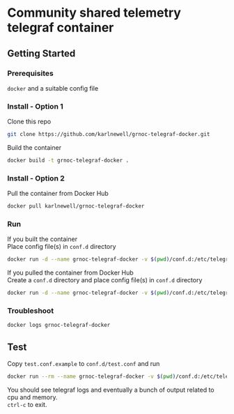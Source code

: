 # Community shared telemetry telegraf container

## Getting Started

### Prerequisites

`docker` and a suitable config file

### Install - Option 1

Clone this repo

```sh
git clone https://github.com/karlnewell/grnoc-telegraf-docker.git
```

Build the container

```sh
docker build -t grnoc-telegraf-docker .
```

### Install - Option 2

Pull the container from Docker Hub

```sh
docker pull karlnewell/grnoc-telegraf-docker
```

### Run

If you built the container  
Place config file(s) in `conf.d` directory

```sh
docker run -d --name grnoc-telegraf-docker -v $(pwd)/conf.d:/etc/telegraf/grnoc/conf.d grnoc-telegraf-docker
```

If you pulled the container from Docker Hub  
Create a `conf.d` directory and place config file(s) in `conf.d` directory

```sh
docker run -d --name grnoc-telegraf-docker -v $(pwd)/conf.d:/etc/telegraf/grnoc/conf.d karlnewell/grnoc-telegraf-docker
```

### Troubleshoot

```sh
docker logs grnoc-telegraf-docker
```

## Test

Copy `test.conf.example` to `conf.d/test.conf` and run

```sh
docker run --rm --name grnoc-telegraf-docker -v $(pwd)/conf.d:/etc/telegraf/grnoc/conf.d grnoc-telegraf-docker
```

You should see telegraf logs and eventually a bunch of output related to cpu and memory.  
`ctrl-c` to exit.
